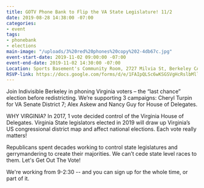 ```yaml
---
title: GOTV Phone Bank to Flip the VA State Legislature! 11/2
date: 2019-08-28 14:38:00 -07:00
categories:
- event
tags:
- phonebank
- elections
main-image: "/uploads/3%20red%20phones%20copy%202-4db67c.jpg"
event-start-date: 2019-11-02 09:00:00 -07:00
event-end-date: 2019-11-02 14:30:00 -07:00
Location: Sports Basement's Community Room, 2727 Milvia St, Berkeley CA
RSVP-link: https://docs.google.com/forms/d/e/1FAIpQLSc6wKSGSVgHcRslbMllUxZrleYmnHC6-c4OZ5br6Y00iiKwdA/viewform
---
```


Join Indivisible Berkeley in phoning Virginia voters – the “last chance” election before redistricting. We’re supporting 3 campaigns: Cheryl Turpin for VA Senate District 7; Alex Askew and Nancy Guy for House of Delegates.

WHY VIRGINIA? In 2017, 1 vote decided control of the Virginia House of Delegates. Virginia State legislators elected in 2019 will draw up Virginia’s US congressional district map and affect national elections. Each vote really matters!

Republicans spent decades working to control state legislatures and gerrymandering to create their majorities. We can’t cede state level races to them. Let's Get Out The Vote!

We're working from 9-2:30 -- and you can sign up for the whole time, or part of it.